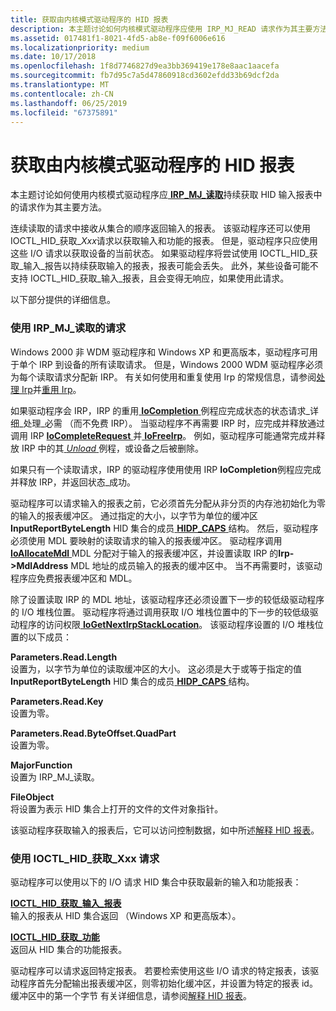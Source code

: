 ```yaml
---
title: 获取由内核模式驱动程序的 HID 报表
description: 本主题讨论如何内核模式驱动程序应使用 IRP_MJ_READ 请求作为其主要方法用于持续获取 HID 输入的报表。
ms.assetid: 017481f1-8021-4fd5-ab8e-f09f6006e616
ms.localizationpriority: medium
ms.date: 10/17/2018
ms.openlocfilehash: 1f8d7746827d9ea3bb369419e178e8aac1aacefa
ms.sourcegitcommit: fb7d95c7a5d47860918cd3602efdd33b69dcf2da
ms.translationtype: MT
ms.contentlocale: zh-CN
ms.lasthandoff: 06/25/2019
ms.locfileid: "67375891"
---
```

# <a name="obtaining-hid-reports-by-kernel-mode-drivers"></a>获取由内核模式驱动程序的 HID 报表


本主题讨论如何使用内核模式驱动程序应[ **IRP\_MJ\_读取**](https://docs.microsoft.com/windows-hardware/drivers/kernel/irp-mj-read)持续获取 HID 输入报表中的请求作为其主要方法。

连续读取的请求中接收从集合的顺序返回输入的报表。 该驱动程序还可以使用 IOCTL\_HID\_获取\_*Xxx*请求以获取输入和功能的报表。 但是，驱动程序只应使用这些 I/O 请求以获取设备的当前状态。 如果驱动程序将尝试使用 IOCTL\_HID\_获取\_输入\_报告以持续获取输入的报表，报表可能会丢失。 此外，某些设备可能不支持 IOCTL\_HID\_获取\_输入\_报表，且会变得无响应，如果使用此请求。

以下部分提供的详细信息。

### <a href="" id="using-irp-ml-read-requests"></a>使用 IRP\_MJ\_读取的请求

Windows 2000 非 WDM 驱动程序和 Windows XP 和更高版本，驱动程序可用于单个 IRP 到设备的所有读取请求。 但是，Windows 2000 WDM 驱动程序必须为每个读取请求分配新 IRP。 有关如何使用和重复使用 Irp 的常规信息，请参阅[处理 Irp](https://docs.microsoft.com/windows-hardware/drivers/kernel/handling-irps)并[重用 Irp](https://docs.microsoft.com/windows-hardware/drivers/kernel/reusing-irps)。

如果驱动程序会 IRP，IRP 的重用[ **IoCompletion** ](https://docs.microsoft.com/windows-hardware/drivers/ddi/content/wdm/nc-wdm-io_completion_routine)例程应完成状态的状态请求\_详细\_处理\_必需 （而不免费 IRP）。 当驱动程序不再需要 IRP 时，应完成并释放通过调用 IRP [ **IoCompleteRequest** ](https://docs.microsoft.com/windows-hardware/drivers/ddi/content/wdm/nf-wdm-iocompleterequest)并[ **IoFreeIrp**](https://docs.microsoft.com/windows-hardware/drivers/ddi/content/wdm/nf-wdm-iofreeirp)。 例如，驱动程序可能通常完成并释放 IRP 中的其[ *Unload* ](https://docs.microsoft.com/windows-hardware/drivers/ddi/content/wdm/nc-wdm-driver_unload)例程，或设备之后被删除。

如果只有一个读取请求，IRP 的驱动程序使用使用 IRP **IoCompletion**例程应完成并释放 IRP，并返回状态\_成功。

驱动程序可以请求输入的报表之前，它必须首先分配从非分页的内存池初始化为零的输入的报表缓冲区。 通过指定的大小，以字节为单位的缓冲区**InputReportByteLength** HID 集合的成员[ **HIDP\_CAPS** ](https://docs.microsoft.com/windows-hardware/drivers/ddi/content/hidpi/ns-hidpi-_hidp_caps)结构。 然后，驱动程序必须使用 MDL 要映射的读取请求的输入的报表缓冲区。 驱动程序调用[ **IoAllocateMdl** ](https://docs.microsoft.com/windows-hardware/drivers/ddi/content/wdm/nf-wdm-ioallocatemdl) MDL 分配对于输入的报表缓冲区，并设置读取 IRP 的**Irp-&gt;MdlAddress** MDL 地址的成员输入的报表的缓冲区中。 当不再需要时，该驱动程序应免费报表缓冲区和 MDL。

除了设置读取 IRP 的 MDL 地址，该驱动程序还必须设置下一步的较低级驱动程序的 I/O 堆栈位置。 驱动程序将通过调用获取 I/O 堆栈位置中的下一步的较低级驱动程序的访问权限[ **IoGetNextIrpStackLocation**](https://docs.microsoft.com/windows-hardware/drivers/ddi/content/wdm/nf-wdm-iogetnextirpstacklocation)。 该驱动程序设置的 I/O 堆栈位置的以下成员：

<a href="" id="parameters-read-length"></a>**Parameters.Read.Length**  
设置为，以字节为单位的读取缓冲区的大小。 这必须是大于或等于指定的值**InputReportByteLength** HID 集合的成员[ **HIDP\_CAPS** ](https://docs.microsoft.com/windows-hardware/drivers/ddi/content/hidpi/ns-hidpi-_hidp_caps)结构。

<a href="" id="parameters-read-key"></a>**Parameters.Read.Key**  
设置为零。

<a href="" id="parameters-read-byteoffset-quadpart"></a>**Parameters.Read.ByteOffset.QuadPart**  
设置为零。

<a href="" id="majorfunction"></a>**MajorFunction**  
设置为 IRP\_MJ\_读取。

<a href="" id="fileobject"></a>**FileObject**  
将设置为表示 HID 集合上打开的文件的文件对象指针。

该驱动程序获取输入的报表后，它可以访问控制数据，如中所述[解释 HID 报表](interpreting-hid-reports.md)。

### <a href="" id="using-ioctl-hid-get-xxx-requests"></a>使用 IOCTL\_HID\_获取\_Xxx 请求

驱动程序可以使用以下的 I/O 请求 HID 集合中获取最新的输入和功能报表：

<a href="" id="ioctl-hid-get-input-report"></a>[**IOCTL\_HID\_获取\_输入\_报表**](https://docs.microsoft.com/windows-hardware/drivers/ddi/content/hidclass/ni-hidclass-ioctl_hid_get_input_report)  
输入的报表从 HID 集合返回 （Windows XP 和更高版本）。

<a href="" id="ioctl-hid-get-feature"></a>[**IOCTL\_HID\_获取\_功能**](https://docs.microsoft.com/windows-hardware/drivers/ddi/content/hidclass/ni-hidclass-ioctl_hid_get_feature)  
返回从 HID 集合的功能报表。

驱动程序可以请求返回特定报表。 若要检索使用这些 I/O 请求的特定报表，该驱动程序首先分配输出报表缓冲区，则零初始化缓冲区，并设置为特定的报表 id。 缓冲区中的第一个字节 有关详细信息，请参阅[解释 HID 报表](interpreting-hid-reports.md)。

 

 




